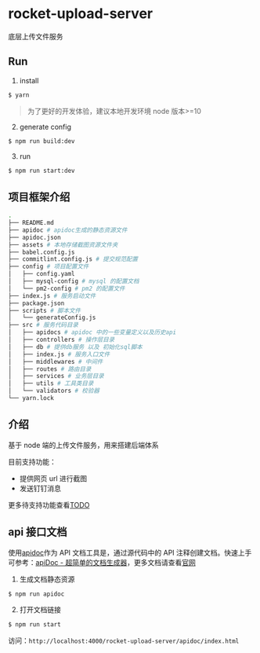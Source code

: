 # rocket-upload-server

底层上传文件服务

## Run

1. install

```bash
$ yarn
```

> 为了更好的开发体验，建议本地开发环境 node 版本>=10

2. generate config

```bash
$ npm run build:dev
```

3. run

```bash
$ npm run start:dev
```

## 项目框架介绍

```bash
.
├── README.md
├── apidoc # apidoc生成的静态资源文件
├── apidoc.json
├── assets # 本地存储截图资源文件夹
├── babel.config.js
├── commitlint.config.js # 提交规范配置
├── config # 项目配置文件
│   ├── config.yaml
│   ├── mysql-config # mysql 的配置文档
│   └── pm2-config # pm2 的配置文件
├── index.js # 服务启动文件
├── package.json
├── scripts # 脚本文件
│   └── generateConfig.js
├── src # 服务代码目录
│   ├── apidocs # apidoc 中的一些变量定义以及历史api
│   ├── controllers # 操作层目录
│   ├── db # 提供db服务 以及 初始化sql脚本
│   ├── index.js # 服务入口文件
│   ├── middlewares # 中间件
│   ├── routes # 路由目录
│   ├── services # 业务层目录
│   ├── utils # 工具类目录
│   └── validators # 校验器
└── yarn.lock
```

## 介绍

基于 node 端的上传文件服务，用来搭建后端体系

目前支持功能：

- 提供网页 url 进行截图
- 发送钉钉消息

更多待支持功能查看[TODO](https://github.com/LackZero/rocket-upload-server/projects/1)

## api 接口文档

使用[apidoc](https://github.com/apidoc/apidoc)作为 API 文档工具是，通过源代码中的 API 注释创建文档。快速上手可参考：[apiDoc - 超简单的文档生成器](https://zhuanlan.zhihu.com/p/83487114)，更多文档请查看[官网](https://apidocjs.com/)

1. 生成文档静态资源

```bash
$ npm run apidoc
```

2. 打开文档链接

```bash
$ npm run start
```

访问：`http://localhost:4000/rocket-upload-server/apidoc/index.html`
